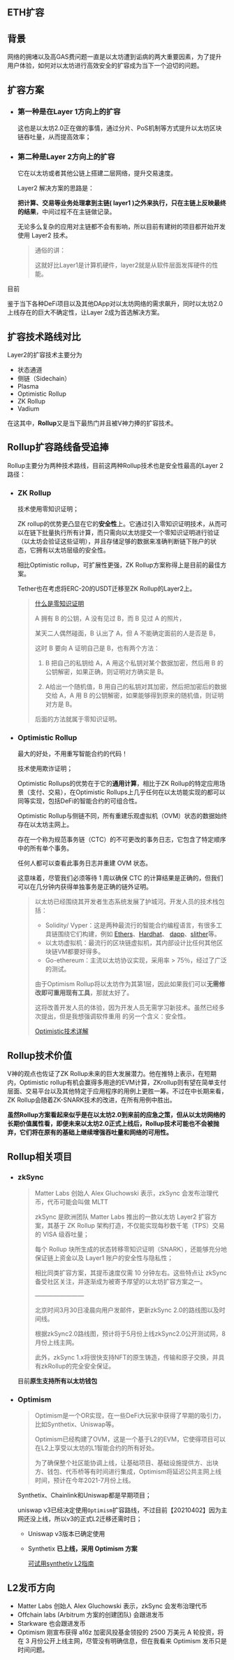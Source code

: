 ## ETH扩容

## 背景

网络的拥堵以及高GAS费问题一直是以太坊遭到诟病的两大重要因素，为了提升用户体验，如何对以太坊进行高效安全的扩容成为当下一个迫切的问题。

## 扩容方案

- ### 第一种是在Layer 1方向上的扩容

  这也是以太坊2.0正在做的事情，通过分片、PoS机制等方式提升以太坊区块链吞吐量，从而提高效率；

- ### 第二种是Layer 2方向上的扩容

  它在以太坊或者其他公链上搭建二层网络，提升交易速度。

  Layer2 解决方案的思路是：

  **把计算、交易等业务处理拿到主链( layer1 )之外来执行，只在主链上反映最终的结果**，中间过程不在主链做记录。

  无论多么复杂的应用对主链都不会有影响，所以目前有建树的项目都开始开发使用 Layer2 技术。
  
  > 通俗的讲：
  >
  > 这就好比Layer1是计算机硬件，layer2就是从软件层面发挥硬件的性能。

目前

鉴于当下各种DeFi项目以及其他DApp对以太坊网络的需求飙升，同时以太坊2.0上线存在的巨大不确定性，让Layer 2成为首选解决方案。

## 扩容技术路线对比

Layer2的扩容技术主要分为

- 状态通道
- 侧链（Sidechain）
- Plasma
- Optimistic Rollup
- ZK Rollup
- Vadium

在这其中，**Rollup**又是当下最热门并且被V神力捧的扩容技术。

## Rollup扩容路线备受追捧

Rollup主要分为两种技术路线，目前这两种Rollup技术也是安全性最高的Layer 2路径：

- ### ZK Rollup

  技术使用零知识证明；

  ZK rollup的优势更凸显在它的**安全性**上。它通过引入零知识证明技术，从而可以在链下批量执行所有计算，而只需向以太坊提交一个零知识证明进行验证（以太坊会验证这些证明），并且存储足够的数据来准确判断链下账户的状态，它拥有以太坊层级的安全性。

  相比Optimistic rollup，可扩展性更强，ZK Rollup方案称得上是目前的最佳方案。

  Tether也在考虑将ERC-20的USDT迁移至ZK Rollup的Layer2上。

  > [什么是零知识证明](https://www.jianshu.com/p/3f524c925c34) 
  >
  > A 拥有 B 的公钥，A 没有见过 B，而 B 见过 A 的照片，
  >
  > 某天二人偶然碰面，B 认出了 A，但 A 不能确定面前的人是否是 B，
  >
  > 这时 B 要向 A 证明自己是 B，也有两个方法：
  >
  > 1. B 把自己的私钥给 A，A 用这个私钥对某个数据加密，然后用 B 的公钥解密，如果正确，则证明对方确实是 B。
  >
  > 2. A给出一个随机值，B 用自己的私钥对其加密，然后把加密后的数据交给 A，A 用 B 的公钥解密，如果能够得到原来的随机值，则证明对方是 B。
  >
  > 后面的方法就属于零知识证明。

- ### Optimistic Rollup

  最大的好处，不用重写智能合约的代码！

  技术使用欺诈证明；

  Optimistic Rollups的优势在于它的**通用计算**，相比于ZK Rollup的特定应用场景（支付、交易），在Optimistic Rollups上几乎任何在以太坊能实现的都可以同等实现，包括DeFi的智能合约的可组合性。
  
  Optimistic Rollup与侧链不同，所有重建乐观虚拟机（OVM）状态的数据始终存在以太坊主网上。
  
  存在一个称为规范事务链（CTC）的不可更改的事务日志，它包含了特定顺序中的所有单个事务。
  
  任何人都可以查看此事务日志并重建 OVM 状态。
  
  这意味着，尽管我们必须等待 1 周以确保 CTC 的计算结果是正确的，但我们可以在几分钟内获得单独事务是正确的链外证明。
  
  > 以太坊已经围绕其开发者生态系统发展了护城河。开发人员的技术栈包括：
  >
  > - Solidity/ Vyper：这是两种最流行的智能合约编程语言，有很多工具链围绕它们构建，例如 [Ethers](https://github.com/ethers-io/ethers.js/)、[Hardhat](https://github.com/nomiclabs/hardhat)、 [dapp](http://dapp.tools/)、[slither](https://github.com/crytic/slither)等。
  > - 以太坊虚拟机：最流行的区块链虚拟机，其内部设计比任何其他区块链VM都要好得多。
  > - Go-ethereum：主流以太坊协议实现，采用率 > 75％，经过了广泛的测试。
  >
  > 由于Optimism Rollup将以太坊作为其第1层，因此如果我们可以**无需修改即可重用现有工具**，那就太好了。 
  >
  > 这将改善开发人员的体验，因为开发人员无需学习新技术。虽然已经多次提出，但是我想强调软件重用 的另一个含义：安全性。
  >
  > [Optimistic技术详解](http://blog.hubwiz.com/2021/02/12/optimism-rollup/)
  
  

## Rollup技术价值

V神的观点也佐证了ZK Rollup未来的巨大发展潜力。他在推特上表示，在短期内，Optimistic rollup有机会赢得多用途的EVM计算，ZKrollup则有望在简单支付层面、交易平台以及其他特定于应用程序的用例上更胜一筹。不过在中长期来看，ZK Rollup会随着ZK-SNARK技术的改进，在所有用例中胜出。

**虽然Rollup方案看起来似乎是在以太坊2.0到来前的应急之策，但从以太坊网络的长期价值属性看，即便未来以太坊2.0正式上线后，Rollup技术可能也不会被抛弃，它们将在原有的基础上继续增强吞吐量和网络的可用性。**



## Rollup相关项目

- ### zkSync

  > Matter Labs 创始人 Alex Gluchowski 表示，zkSync 会发布治理代币，代币可能会叫做 MLTT
  >
  > zkSync 是欧洲团队 Matter Labs 推出的一款以太坊 Layer2 扩容方案，其基于 ZK Rollup 架构打造，不仅能实现每秒数千笔（TPS）交易的 VISA 级吞吐量；
  >
  > 每个 Rollup 块所生成的状态转移零知识证明（SNARK），还能够充分地保证链上资金以及 Layer1 账户的安全性与隐私性；
  >
  > 相比同类扩容方案，其提币速度仅需 10 分钟左右。这些特点让 zkSync 备受社区关注，并逐渐成为被寄予厚望的以太坊扩容方案之一。
  >
  > ————————
  >
  > 北京时间3月30日凌晨向用户发邮件，更新zkSync 2.0的路线图以及时间线。
  >
  > 根据zkSync2.0路线图，预计将于5月份上线zkSync2.0公开测试网，8月份上线主网。
  >
  > 此外，zkSync 1.x将很快支持NFT的原生铸造，传输和原子交换，并具有zkRollup的完全安全保证。

  目前**原生支持所有以太坊钱包**

- ### Optimism 

  > Optimism是一个OR实现，在一些DeFi大玩家中获得了早期的吸引力，比如Synthetix、Uniswap等。
  >
  > Optimism已经构建了OVM，这是一个基于L2的EVM，它使得项目可以在L2上享受以太坊的L1智能合约的所有好处。
  >
  > 为了确保整个社区能协调上线，让基础项目、基础设施提供方、出块方、钱包、代币桥等有时间进行集成，Optimism将延迟公共主网上线时间，预计在今年2021-7月份上线。
  
  Synthetix、Chainlink和Uniswap都是早期项目；
  
  uniswap v3已经决定使用`Optimism`扩容路线，不过目前【20210402】因为主网还没上线，所以v3的正式L2迁移还需时日；
  
  - Uniswap v3版本已确定使用
  
  - Synthetix  **已上线，采用 Optimism 方案**
  
    [可试用synthetiv L2指南](https://www.chainnews.com/articles/374698087458.htm)
  
  

## L2发币方向

- Matter Labs 创始人 Alex Gluchowski 表示，zkSync 会发布治理代币
- Offchain labs (Arbitrum 方案的创建团队) 会跟进发币
- Starkware 也会跟进发币
- Optimism 刚宣布获得 a16z 加密风投基金领投的 2500 万美元 A 轮投资，将在 3 月份公开上线主网，尽管没有明确信息，但在我看来 Optimism 发币只是时间问题。